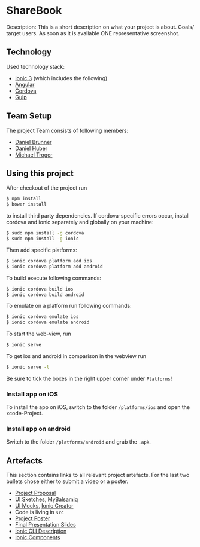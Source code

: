 # ShareBook

Description: This is a short description on what your project is about. Goals/ target users. As soon as it is available ONE representative screenshot.

## Technology

Used technology stack:

* [Ionic 3](https://ionicframework.com/) (which includes the following)
* [Angular](https://angularjs.org/)
* [Cordova](https://cordova.apache.org/)
* [Gulp](http://gulpjs.com/)

## Team Setup

The project Team consists of following members:

* [Daniel Brunner](https://github.com/danjelous)
* [Daniel Huber](https://github.com/danielhuber3008)
* [Michael Troger](https://github.com/michaeltroger)

## Using this project

After checkout of the project run

```bash
$ npm install
$ bower install
```

to install third party dependencies.
If cordova-specific errors occur, install cordova and ionic separately and globally on your machine:

```bash
$ sudo npm install -g cordova
$ sudo npm install -g ionic
```

Then add specific platforms:

```bash
$ ionic cordova platform add ios
$ ionic cordova platform add android
```

To build execute following commands:

```bash
$ ionic cordova build ios
$ ionic cordova build android
```

To emulate on a platform run following commands:

```bash
$ ionic cordova emulate ios
$ ionic cordova emulate android
```

To start the web-view, run

```bash
$ ionic serve
```

To get ios and android in comparison in the webview run

```bash
$ ionic serve -l
```

Be sure to tick the boxes in the right upper corner under `Platforms`!

### Install app on iOS

To install the app on iOS, switch to the folder `/platforms/ios` and open the xcode-Project.

### Install app on android

Switch to the folder `/platforms/android` and grab the `.apk`.

## Artefacts

This section contains links to all relevant project artefacts. For the last two bullets chose either to submit a video or a poster.

* [Project Proposal](documents/XPD_Proposal.pdf)
* [UI Sketches](documents/presentations/ShareBook_myBalsamiq_Mockups.pdf), [MyBalsamiq](https://www.mybalsamiq.com)
* [UI Mocks](documents/mock-presentation.pdf), [Ionic Creator](http://ionic.io/products/creator)
* Code is living in `src`
* [Project Poster](documents/poster.pdf)
* [Final Presentation Slides](documents/presentations/final.pdf)
* [Ionic CLI Description](http://ionicframework.com/docs/cli/)
* [Ionic Components](http://ionicframework.com/docs/components/)
